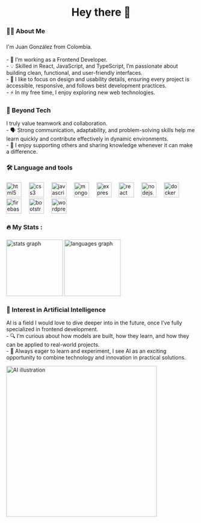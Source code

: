 <h1 align="center">Hey there 👋</h1>

###

<h3 align="left">👩‍💻  About Me</h3>

###
<p align="left">
I'm Juan González from Colombia.  
<br><br>- 🔭 I’m working as a Frontend Developer.  
<br>- 💡 Skilled in React, JavaScript, and TypeScript, I’m passionate about building clean, functional, and user-friendly interfaces.  
<br>- 🎨 I like to focus on design and usability details, ensuring every project is accessible, responsive, and follows best development practices.
<br>- ⚡ In my free time, I enjoy exploring new web technologies.  
</p>

### 
<h3 align="left">🤝 Beyond Tech</h3>

<p align="left">
I truly value teamwork and collaboration.  
<br>- 🗣️ Strong communication, adaptability, and problem-solving skills help me learn quickly and contribute effectively in dynamic environments.  
<br>- 🙌 I enjoy supporting others and sharing knowledge whenever it can make a difference.  
</p>


###

<h3 align="left">🛠 Language and tools</h3>

###

<div align="left">
  <img src="https://cdn.jsdelivr.net/gh/devicons/devicon/icons/html5/html5-original.svg" height="40" alt="html5 logo"  />
  <img width="12" />
  <img src="https://cdn.jsdelivr.net/gh/devicons/devicon/icons/css3/css3-original.svg" height="40" alt="css3 logo"  />
  <img width="12" />
  <img src="https://cdn.jsdelivr.net/gh/devicons/devicon/icons/javascript/javascript-original.svg" height="40" alt="javascript logo"  />
  <img width="12" />
  <img src="https://cdn.jsdelivr.net/gh/devicons/devicon/icons/mongodb/mongodb-original.svg" height="40" alt="mongodb logo"  />
  <img width="12" />
  <img src="https://cdn.jsdelivr.net/gh/devicons/devicon/icons/express/express-original.svg" height="40" alt="express logo"  />
  <img width="12" />
  <img src="https://cdn.jsdelivr.net/gh/devicons/devicon/icons/react/react-original.svg" height="40" alt="react logo"  />
  <img width="12" />
  <img src="https://cdn.jsdelivr.net/gh/devicons/devicon/icons/nodejs/nodejs-original.svg" height="40" alt="nodejs logo"  />
  <img width="12" />
  <img src="https://cdn.jsdelivr.net/gh/devicons/devicon/icons/docker/docker-plain-wordmark.svg" height="40" alt="docker logo"  />
  <img width="12" />
  <img src="https://cdn.jsdelivr.net/gh/devicons/devicon/icons/firebase/firebase-plain.svg" height="40" alt="firebase logo"  />
  <img width="12" />
  <img src="https://cdn.jsdelivr.net/gh/devicons/devicon/icons/bootstrap/bootstrap-original.svg" height="40" alt="bootstrap logo"  />
  <img width="12" />
  <img src="https://cdn.jsdelivr.net/gh/devicons/devicon/icons/wordpress/wordpress-original.svg" height="40" alt="wordpress logo"  />
</div>

###

<h3 align="left">🔥   My Stats :</h3>

###

<div align="left">
  <img src="https://github-readme-stats.vercel.app/api?username=juang-10&hide_title=false&hide_rank=false&show_icons=true&include_all_commits=false&count_private=true&disable_animations=false&theme=dracula&locale=en&hide_border=false&order=1" height="150" alt="stats graph"  />
  <img src="https://github-readme-stats.vercel.app/api/top-langs?username=juang-10&locale=en&hide_title=false&layout=compact&card_width=320&langs_count=5&theme=dracula&hide_border=false&order=2" height="150" alt="languages graph"  />
</div>

###

<h3 align="left">🤖 Interest in Artificial Intelligence</h3>

<p align="left">
AI is a field I would love to dive deeper into in the future, once I’ve fully specialized in frontend development.  
<br>- 🔍 I’m curious about how models are built, how they learn, and how they can be applied to real-world projects.  
<br>- 🚀 Always eager to learn and experiment, I see AI as an exciting opportunity to combine technology and innovation in practical solutions.  
</p>

<img src="https://media.giphy.com/media/QTfX9Ejfra3ZmNxh6B/giphy.gif" width="400" alt="AI illustration"/>


###
